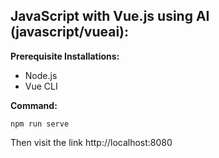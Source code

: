 ## JavaScript with Vue.js using AI (javascript/vueai):
**Prerequisite Installations:** 
- Node.js
- Vue CLI

**Command:**
```
npm run serve
```
Then visit the link http://localhost:8080
